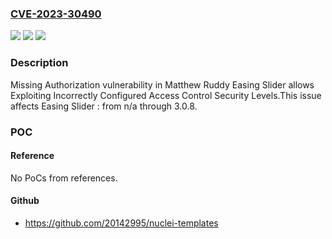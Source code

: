 ### [CVE-2023-30490](https://cve.mitre.org/cgi-bin/cvename.cgi?name=CVE-2023-30490)
![](https://img.shields.io/static/v1?label=Product&message=Easing%20Slider&color=blue)
![](https://img.shields.io/static/v1?label=Version&message=n%2Fa%3C%3D%203.0.8%20&color=brighgreen)
![](https://img.shields.io/static/v1?label=Vulnerability&message=CWE-862%20Missing%20Authorization&color=brighgreen)

### Description

Missing Authorization vulnerability in Matthew Ruddy Easing Slider  allows Exploiting Incorrectly Configured Access Control Security Levels.This issue affects Easing Slider : from n/a through 3.0.8.

### POC

#### Reference
No PoCs from references.

#### Github
- https://github.com/20142995/nuclei-templates

